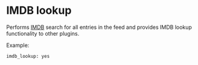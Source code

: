 # IMDB lookup
Performs [IMDB](http://www.imdb.com) search for all entries in the feed and provides IMDB lookup functionality to other plugins.

Example:

```
imdb_lookup: yes
```